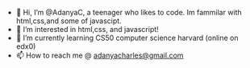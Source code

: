 - 👋 Hi, I’m @AdanyaC, a teenager who likes to code. Im fammilar with html,css,and some of javascipt. 
- 👀 I’m interested in html,css, and javascript!
- 🌱 I’m currently learning CS50 computer science harvard (online on edx0)
- 📫 How to reach me @ adanyacharles@gmail.com

<!---
AdanyaC/AdanyaC is a ✨ special ✨ repository because its `README.md` (this file) appears on your GitHub profile.
You can click the Preview link to take a look at your changes.
--->
